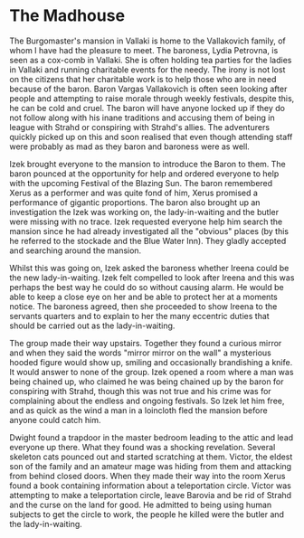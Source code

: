 # The Madhouse

The Burgomaster's mansion in Vallaki is home to the Vallakovich family, of whom I have had the pleasure to meet. The baroness, Lydia Petrovna, is seen as a cox-comb in Vallaki. She is often holding tea parties for the ladies in Vallaki and running charitable events for the needy. The irony is not lost on the citizens that her charitable work is to help those who are in need because of the baron. Baron Vargas Vallakovich is often seen looking after people and attempting to raise morale through weekly festivals, despite this, he can be cold and cruel. The baron will have anyone locked up if they do not follow along with his inane traditions and accusing them of being in league with Strahd or conspiring with Strahd's allies. The adventurers quickly picked up on this and soon realised that even though attending staff were probably as mad as they baron and baroness were as well.

Izek brought everyone to the mansion to introduce the Baron to them. The baron pounced at the opportunity for help and ordered everyone to help with the upcoming Festival of the Blazing Sun. The baron remembered Xerus as a performer and was quite fond of him, Xerus promised a performance of gigantic proportions. The baron also brought up an investigation the Izek was working on, the lady-in-waiting and the butler were missing with no trace. Izek requested everyone help him search the mansion since he had already investigated all the "obvious" places (by this he referred to the stockade and the Blue Water Inn). They gladly accepted and searching around the mansion.

Whilst this was going on, Izek asked the baroness whether Ireena could be the new lady-in-waiting. Izek felt compelled to look after Ireena and this was perhaps the best way he could do so without causing alarm. He would be able to keep a close eye on her and be able to protect her at a moments notice. The baroness agreed, then she proceeded to show Ireena to the servants quarters and to explain to her the many eccentric duties that should be carried out as the lady-in-waiting.

The group made their way upstairs. Together they found a curious mirror and when they said the words "mirror mirror on the wall" a mysterious hooded figure would show up, smiling and occasionally brandishing a knife. It would answer to none of the group. Izek opened a room where a man was being chained up, who claimed he was being chained up by the baron for conspiring with Strahd, though this was not true and his crime was for complaining about the endless and ongoing festivals. So Izek let him free, and as quick as the wind a man in a loincloth fled the mansion before anyone could catch him.

Dwight found a trapdoor in the master bedroom leading to the attic and lead everyone up there. What they found was a shocking revelation. Several skeleton cats pounced out and started scratching at them. Victor, the eldest son of the family and an amateur mage was hiding from them and attacking from behind closed doors. When they made their way into the room Xerus found a book containing information about a teleportation circle. Victor was attempting to make a teleportation circle, leave Barovia and be rid of Strahd and the curse on the land for good. He admitted to being using human subjects to get the circle to work, the people he killed were the butler and the lady-in-waiting.